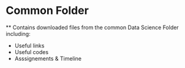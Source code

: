 # Common Folder
** Contains downloaded files from the common Data Science Folder including:

- Useful links
- Useful codes
- Asssignements & Timeline
